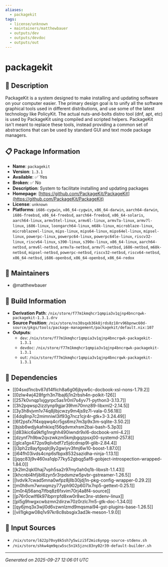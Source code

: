 ```yaml
---
aliases:
  - packagekit
tags:
  - license/unknown
  - maintainers/matthewbauer
  - outputs/dev
  - outputs/devdoc
  - outputs/out
---
```


# packagekit

## 📝 Description

PackageKit is a system designed to make installing and updating software
on your computer easier. The primary design goal is to unify all the
software graphical tools used in different distributions, and use some of
the latest technology like PolicyKit. The actual nuts-and-bolts distro
tool (dnf, apt, etc) is used by PackageKit using compiled and scripted
helpers. PackageKit isn't meant to replace these tools, instead providing
a common set of abstractions that can be used by standard GUI and text
mode package managers.


## 📋 Package Information

- **Name**: `packagekit`
- **Version**: `1.3.1`
- **Available**: ✅ Yes
- **Broken**: ✅ No
- **Description**: System to facilitate installing and updating packages
- **Homepage**: [https://github.com/PackageKit/PackageKit](https://github.com/PackageKit/PackageKit)
- **License**: `unknown`
- **Platforms**: `i686-cygwin`, `x86_64-cygwin`, `x86_64-darwin`, `aarch64-darwin`, `i686-freebsd`, `x86_64-freebsd`, `aarch64-freebsd`, `x86_64-solaris`, `aarch64-linux`, `armv5tel-linux`, `armv6l-linux`, `armv7a-linux`, `armv7l-linux`, `i686-linux`, `loongarch64-linux`, `m68k-linux`, `microblaze-linux`, `microblazeel-linux`, `mips-linux`, `mips64-linux`, `mips64el-linux`, `mipsel-linux`, `powerpc-linux`, `powerpc64-linux`, `powerpc64le-linux`, `riscv32-linux`, `riscv64-linux`, `s390-linux`, `s390x-linux`, `x86_64-linux`, `aarch64-netbsd`, `armv6l-netbsd`, `armv7a-netbsd`, `armv7l-netbsd`, `i686-netbsd`, `m68k-netbsd`, `mipsel-netbsd`, `powerpc-netbsd`, `riscv32-netbsd`, `riscv64-netbsd`, `x86_64-netbsd`, `i686-openbsd`, `x86_64-openbsd`, `x86_64-redox`
## 👥 Maintainers

- @matthewbauer


## 🔧 Build Information

- **Derivation Path**: `/nix/store/f77m1kmqhcr1qmpia3v1qjnp4bncrqwk-packagekit-1.3.1.drv`
- **Source Position**: `/nix/store/ns30sqxb36k8jrds8z18rv96bpnwc60d-source/pkgs/tools/package-management/packagekit/default.nix:107`
- **Outputs**:
  - `dev`:  `/nix/store/f77m1kmqhcr1qmpia3v1qjnp4bncrqwk-packagekit-1.3.1`
  - `devdoc`:  `/nix/store/f77m1kmqhcr1qmpia3v1qjnp4bncrqwk-packagekit-1.3.1`
  - `out`:  `/nix/store/f77m1kmqhcr1qmpia3v1qjnp4bncrqwk-packagekit-1.3.1`

## 🔗 Dependencies

- [[04sxd1ncbv87d14flich8a6g06jbyw6c-docbook-xsl-nons-1.79.2]]
- [[0zlw4wj428fgrh3n7lbaj6j1n2rbsh4n-polkit-126]]
- [[257k0vnqp1xjgyrpc5as1r0nl7s4yv71-python3-3.13.7]]
- [[3h2pqwsp2izzlynp9gjar39hm70nnz89-libxml2-2.14.5]]
- [[3y3h8vjvm1v74q8jlbjcwzy9m4js9z7l-vala-0.56.18]]
- [[4dq8np7c2mimniwl3if93g7ncz1cjr4r-gtk+3-3.24.49]]
- [[6f2psfx7f4xqqwq4cr5gs6mz7m3p9x3m-sqlite-3.50.2]]
- [[bjsb6wdjykafnkixq156qdvmxhsm2bai-bash-5.3p3]]
- [[d83ikic6a9kflg1nrghh490iwndr9xl6-docbook-xml-4.2]]
- [[dzynf7h9bw2qvzwkzm5kmjbgqzpsxj00-systemd-257.8]]
- [[glca1gx472ps9qlivbdf7z5jdcdnsp9l-glib-2.84.4]]
- [[i3ph2z8ayfgsqlrj9y2gwiyv3fmj6w10-boost-1.87.0]]
- [[i64fh03ivds4cnp6sfbpx8532sazidha-ninja-1.13.1]]
- [[jqqc83j9v460xa1qlp77ky52gbqg5af8-gobject-introspection-wrapped-1.84.0]]
- [[k2lm2qkl0haj7vph5sa2r97my0ah0q1b-libxslt-1.1.43]]
- [[khcnbl4hfjibl6zyn5r3rpdsmzw5pvbr-gstreamer-1.26.5]]
- [[lvdvlk7cwad5mna0wfpz8jllb30jdj1n-pkg-config-wrapper-0.29.2]]
- [[m0h8vm7wnxqmzy77yph902p607lx7np5-gettext-0.25.1]]
- [[m0r4j56anq7lfbq8z6fxvim70rj4a8f4-source]]
- [[p76r0cwlf6k97ibprrpfd8xw0r8wc3nx-stdenv-linux]]
- [[pl5g9hwgxcwbzmn2dirzw70z0rzlc7m5-gtk-doc-1.34.0]]
- [[qy6jmq3x3wjl0d6vzwnlzmd9mqsmai94-gst-plugins-base-1.26.5]]
- [[vil1lgkgw08q1v97kr8c8sbsgix3ad3k-meson-1.9.0]]

## 📁 Input Sources

- `/nix/store/l622p70vy8k5sh7y5wizi5f2mic6ynpg-source-stdenv.sh`
- `/nix/store/shkw4qm9qcw5sc5n1k5jznc83ny02r39-default-builder.sh`

---
*Generated on 2025-09-27 12:06:01 UTC*
